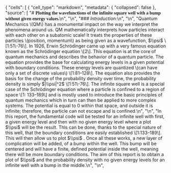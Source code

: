 {
 "cells": [
  {
   "cell_type": "markdown",
   "metadata": {
    "collapsed": false
   },
   "source": [
    "# <span style='font-family:times new roman'>**Plotting the wavefunctions of the infinite square well with a bump without given energy values.**</span>\n",
    "\n",
    "### _Introduction:_\n",
    "\n",
    "Quantum Mechanics \\(QM\\) has a monumental impact on the way we interpret the phenomena around us. QM mathematically interprets how particles interact with each other on a subatomic scale! It treats the properties of these particles \\(position, momentum\\) as being given as a wavefunction, $\\psi$ \\[1:51\\-76\\].  In 1926, Erwin Schrödinger came up with a very famous equation known as the Schrödinger equation \\[2\\]. This equation is at the core of quantum mechanics and describes the behavior of a quantum particle. The equation provides the base for calculating energy levels in a given potential with boundary conditions. These energy levels are quantized \\(can have only a set of discrete values\\) \\[1:81–128\\]. The equation also provides the basis for the change of the probability density over time, the probability density is simply  $|\\psi|^2$ \\[1:51\\-76\\]. The infinite square well is a special case of the Schrödinger equation where a particle is confined to a region of space \\[1: 133–189\\] and is mostly used to introduce the basic principles of quantum mechanics which in turn can then be applied to more complex systems. The potential is equal to 0 within that space, and outside it is infinite; therefore, the particle can not escape and is confined.\n",
    "\n",
    "In this report, the fundamental code will be tested for an infinite well with first, a given energy level and then with no given energy level where a plot $\\psi$ will be the result. This can be done, thanks to the special nature of this well, that the boundary conditions are easily established \\[1:133–189\\]. This will then allow us to plot $\\psi$ . Once all these works, a new layer of complication will be added, of a bump within the well. This bump will be centered and will have a finite, defined potential inside the well, meaning there will be more boundary conditions. The aim of this report is to obtain a plot of $\\psi$  and the probability density with no given energy levels for an infinite well with a bump in the middle.\n",
    "\n",
